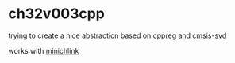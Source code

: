 # ch32v003cpp
trying to create a nice abstraction based on [cppreg](https://github.com/nicocvn/cppreg) and [cmsis-svd](https://github.com/posborne/cmsis-svd)

works with [minichlink](https://github.com/cnlohr/ch32v003fun/tree/master/minichlink)
